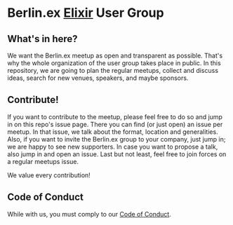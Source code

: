 # Berlin.ex [Elixir](http://elixir-lang.org) User Group
## What's in here?
We want the Berlin.ex meetup as open and transparent as possible. That's why the whole organization of the user group takes place in public. In this repository, we are going to plan the regular meetups, collect and discuss ideas, search for new venues, speakers, and maybe sponsors.

## Contribute!
If you want to contribute to the meetup, please feel free to do so and jump in on this repo's issue page. There you can find (or just open) an issue per meetup. In that issue, we talk about the format, location and generalities. Also, if you want to invite the Berlin.ex group to your company, just jump in; we are happy to see new supporters. In case you want to propose a talk, also jump in and open an issue. Last but not least, feel free to join forces on a regular meetups issue.

We value every contribution!


## Code of Conduct
While with us, you must comply to our [Code of Conduct](https://github.com/elixir-berlin/planning/blob/master/Code-of-Conduct.md).

